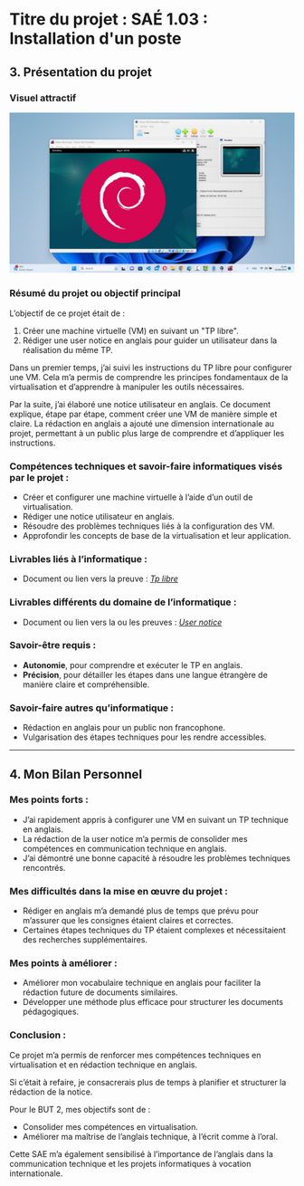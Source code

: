 # Titre du projet : SAÉ 1.03 : Installation d'un poste  

## 3. Présentation du projet  

### Visuel attractif  
![](image.png)

### Résumé du projet ou objectif principal  
L’objectif de ce projet était de :  
1. Créer une machine virtuelle (VM) en suivant un "TP libre".  
2. Rédiger une user notice en anglais pour guider un utilisateur dans la réalisation du même TP.  

Dans un premier temps, j’ai suivi les instructions du TP libre pour configurer une VM. Cela m’a permis de comprendre les principes fondamentaux de la virtualisation et d’apprendre à manipuler les outils nécessaires.  

Par la suite, j’ai élaboré une notice utilisateur en anglais. Ce document explique, étape par étape, comment créer une VM de manière simple et claire. La rédaction en anglais a ajouté une dimension internationale au projet, permettant à un public plus large de comprendre et d’appliquer les instructions.  

### Compétences techniques et savoir-faire informatiques visés par le projet :  
- Créer et configurer une machine virtuelle à l’aide d’un outil de virtualisation.  
- Rédiger une notice utilisateur en anglais.  
- Résoudre des problèmes techniques liés à la configuration des VM.  
- Approfondir les concepts de base de la virtualisation et leur application.  

### Livrables liés à l’informatique :  
- Document ou lien vers la preuve : *[Tp libre](https://github.com/Aksel-B/univ-lille/BUT-1/S1/SAE-1.03/tp-libre.pdf)*  

### Livrables différents du domaine de l’informatique :  
- Document ou lien vers la ou les preuves : *[User notice](https://github.com/Aksel-B/univ-lille/BUT-1/S1/SAE-1.03/user-notice.pdf)*  

### Savoir-être requis :  
- **Autonomie**, pour comprendre et exécuter le TP en anglais.  
- **Précision**, pour détailler les étapes dans une langue étrangère de manière claire et compréhensible.  

### Savoir-faire autres qu’informatique :  
- Rédaction en anglais pour un public non francophone.  
- Vulgarisation des étapes techniques pour les rendre accessibles.  

---

## 4. Mon Bilan Personnel  

### Mes points forts :  
- J’ai rapidement appris à configurer une VM en suivant un TP technique en anglais.  
- La rédaction de la user notice m’a permis de consolider mes compétences en communication technique en anglais.  
- J’ai démontré une bonne capacité à résoudre les problèmes techniques rencontrés.  

### Mes difficultés dans la mise en œuvre du projet :  
- Rédiger en anglais m’a demandé plus de temps que prévu pour m’assurer que les consignes étaient claires et correctes.  
- Certaines étapes techniques du TP étaient complexes et nécessitaient des recherches supplémentaires.  

### Mes points à améliorer :  
- Améliorer mon vocabulaire technique en anglais pour faciliter la rédaction future de documents similaires.  
- Développer une méthode plus efficace pour structurer les documents pédagogiques.  

### Conclusion :  
Ce projet m’a permis de renforcer mes compétences techniques en virtualisation et en rédaction technique en anglais.  

Si c’était à refaire, je consacrerais plus de temps à planifier et structurer la rédaction de la notice.  

Pour le BUT 2, mes objectifs sont de :  
- Consolider mes compétences en virtualisation.  
- Améliorer ma maîtrise de l’anglais technique, à l’écrit comme à l’oral.  

Cette SAE m’a également sensibilisé à l’importance de l’anglais dans la communication technique et les projets informatiques à vocation internationale.  
